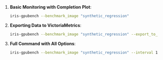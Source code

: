1. **Basic Monitoring with Completion Plot**:
   ```bash
   iris-gpubench --benchmark_image "synthetic_regression"
   ```

2. **Exporting Data to VictoriaMetrics**:
   ```bash
   iris-gpubench --benchmark_image "synthetic_regression" --export_to_victoria
   ```

3. **Full Command with All Options**:
   ```bash
   iris-gpubench --benchmark_image "synthetic_regression" --interval 10 --carbon_region "South England" --live_plot --export_to_victoria --monitor_benchmark_logs
   ```